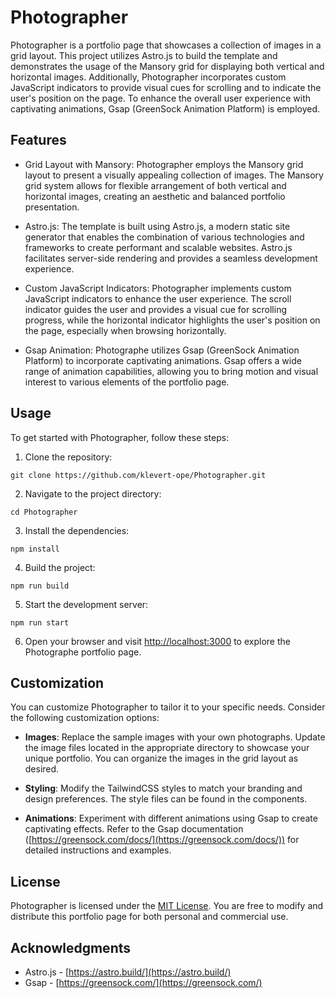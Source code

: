 # Photographer

Photographer is a portfolio page that showcases a collection of images in a grid layout. This project utilizes Astro.js to build the template and demonstrates the usage of the Mansory grid for displaying both vertical and horizontal images. Additionally, Photographer incorporates custom JavaScript indicators to provide visual cues for scrolling and to indicate the user's position on the page. To enhance the overall user experience with captivating animations, Gsap (GreenSock Animation Platform) is employed.

## Features

- Grid Layout with Mansory: Photographer employs the Mansory grid layout to present a visually appealing collection of images. The Mansory grid system allows for flexible arrangement of both vertical and horizontal images, creating an aesthetic and balanced portfolio presentation.

- Astro.js: The template is built using Astro.js, a modern static site generator that enables the combination of various technologies and frameworks to create performant and scalable websites. Astro.js facilitates server-side rendering and provides a seamless development experience.

- Custom JavaScript Indicators: Photographer implements custom JavaScript indicators to enhance the user experience. The scroll indicator guides the user and provides a visual cue for scrolling progress, while the horizontal indicator highlights the user's position on the page, especially when browsing horizontally.

- Gsap Animation: Photographe utilizes Gsap (GreenSock Animation Platform) to incorporate captivating animations. Gsap offers a wide range of animation capabilities, allowing you to bring motion and visual interest to various elements of the portfolio page.

## Usage

To get started with Photographer, follow these steps:

1. Clone the repository:

```shell
git clone https://github.com/klevert-ope/Photographer.git
```

2. Navigate to the project directory:

```shell
cd Photographer
```

3. Install the dependencies:

```shell
npm install
```

4. Build the project:

```shell
npm run build
```

5. Start the development server:

```shell
npm run start
```

6. Open your browser and visit [http://localhost:3000](http://localhost:3000) to explore the Photographe portfolio page.

## Customization

You can customize Photographer to tailor it to your specific needs. Consider the following customization options:

- **Images**: Replace the sample images with your own photographs. Update the image files located in the appropriate directory to showcase your unique portfolio. You can organize the images in the grid layout as desired.

- **Styling**: Modify the TailwindCSS styles to match your branding and design preferences. The style files can be found in the components.

- **Animations**: Experiment with different animations using Gsap to create captivating effects. Refer to the Gsap documentation ([https://greensock.com/docs/](https://greensock.com/docs/)) for detailed instructions and examples.


## License

Photographer is licensed under the [MIT License](https://github.com/klevert-ope/Photographer/blob/main/LICENSE). You are free to modify and distribute this portfolio page for both personal and commercial use.

## Acknowledgments

- Astro.js - [https://astro.build/](https://astro.build/)
- Gsap - [https://greensock.com/](https://greensock.com/)

